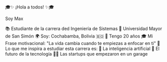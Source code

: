 🎓✨ ¡Hola a todos! ✨🎓

Soy Max

📚 Estudiante de la carrera ded Ingeniería de Sistemas
🏫 Universidad Mayor de San Simón
🌍 Soy: Cochabamba, Bolivia 🇧🇴
📆 Tengo 20 años
🎓 Mi Frase motivacional: "La vida cambia cuando te empiezas a enfocar en ti"
🎯 Lo que me inspira a estudiar esta carrera es:
🤖 La inteligencia artificial
🌌 El futuro de la tecnología
🧑‍💻 Las startups que empezaron en un garage






 
